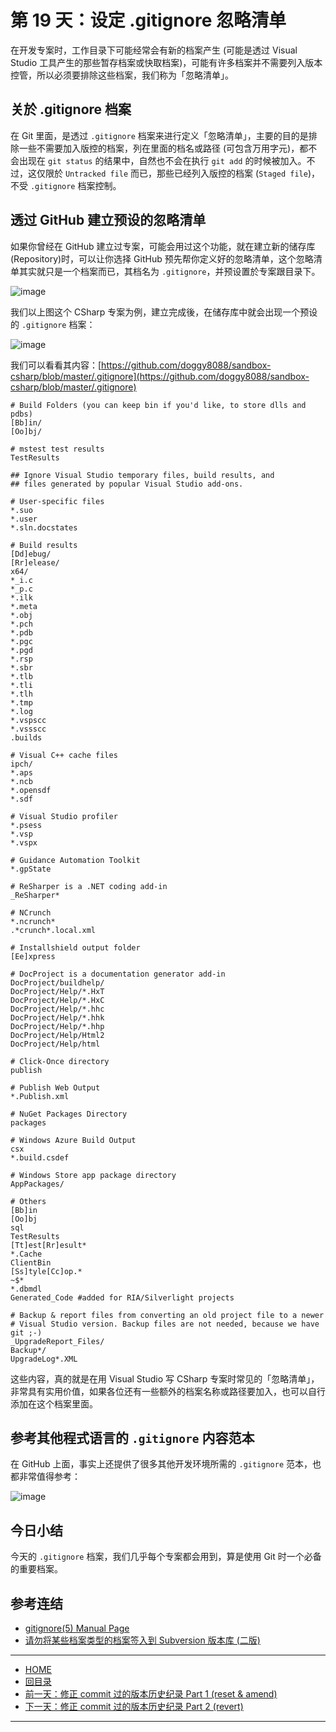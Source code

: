 ﻿第 19 天：设定 .gitignore 忽略清单
========================================================

在开发专案时，工作目录下可能经常会有新的档案产生 (可能是透过 Visual Studio 工具产生的那些暂存档案或快取档案)，可能有许多档案并不需要列入版本控管，所以必须要排除这些档案，我们称为「忽略清单」。

关於 .gitignore 档案
--------------------------

在 Git 里面，是透过 `.gitignore` 档案来进行定义「忽略清单」，主要的目的是排除一些不需要加入版控的档案，列在里面的档名或路径 (可包含万用字元)，都不会出现在 `git status` 的结果中，自然也不会在执行 `git add` 的时候被加入。不过，这仅限於 `Untracked file` 而已，那些已经列入版控的档案 (`Staged file`)，不受 `.gitignore` 档案控制。


透过 GitHub 建立预设的忽略清单
-----------------------------

如果你曾经在 GitHub 建立过专案，可能会用过这个功能，就在建立新的储存库(Repository)时，可以让你选择 GitHub 预先帮你定义好的忽略清单，这个忽略清单其实就只是一个档案而已，其档名为 `.gitignore`，并预设置於专案跟目录下。

![image](../figures/19/01.png)

我们以上图这个 CSharp 专案为例，建立完成後，在储存库中就会出现一个预设的 `.gitignore` 档案：

![image](../figures/19/02.png)

我们可以看看其内容：[https://github.com/doggy8088/sandbox-csharp/blob/master/.gitignore](https://github.com/doggy8088/sandbox-csharp/blob/master/.gitignore)
	
	# Build Folders (you can keep bin if you'd like, to store dlls and pdbs)
	[Bb]in/
	[Oo]bj/
	
	# mstest test results
	TestResults
	
	## Ignore Visual Studio temporary files, build results, and
	## files generated by popular Visual Studio add-ons.
	
	# User-specific files
	*.suo
	*.user
	*.sln.docstates
	
	# Build results
	[Dd]ebug/
	[Rr]elease/
	x64/
	*_i.c
	*_p.c
	*.ilk
	*.meta
	*.obj
	*.pch
	*.pdb
	*.pgc
	*.pgd
	*.rsp
	*.sbr
	*.tlb
	*.tli
	*.tlh
	*.tmp
	*.log
	*.vspscc
	*.vssscc
	.builds
	
	# Visual C++ cache files
	ipch/
	*.aps
	*.ncb
	*.opensdf
	*.sdf
	
	# Visual Studio profiler
	*.psess
	*.vsp
	*.vspx
	
	# Guidance Automation Toolkit
	*.gpState
	
	# ReSharper is a .NET coding add-in
	_ReSharper*
	
	# NCrunch
	*.ncrunch*
	.*crunch*.local.xml
	
	# Installshield output folder 
	[Ee]xpress
	
	# DocProject is a documentation generator add-in
	DocProject/buildhelp/
	DocProject/Help/*.HxT
	DocProject/Help/*.HxC
	DocProject/Help/*.hhc
	DocProject/Help/*.hhk
	DocProject/Help/*.hhp
	DocProject/Help/Html2
	DocProject/Help/html
	
	# Click-Once directory
	publish
	
	# Publish Web Output
	*.Publish.xml
	
	# NuGet Packages Directory
	packages
	
	# Windows Azure Build Output
	csx
	*.build.csdef
	
	# Windows Store app package directory
	AppPackages/
	
	# Others
	[Bb]in
	[Oo]bj
	sql
	TestResults
	[Tt]est[Rr]esult*
	*.Cache
	ClientBin
	[Ss]tyle[Cc]op.*
	~$*
	*.dbmdl
	Generated_Code #added for RIA/Silverlight projects
	
	# Backup & report files from converting an old project file to a newer
	# Visual Studio version. Backup files are not needed, because we have git ;-)
	_UpgradeReport_Files/
	Backup*/
	UpgradeLog*.XML

这些内容，真的就是在用 Visual Studio 写 CSharp 专案时常见的「忽略清单」，非常具有实用价值，如果各位还有一些额外的档案名称或路径要加入，也可以自行添加在这个档案里面。

参考其他程式语言的 `.gitignore` 内容范本
----------------------------------------

在 GitHub 上面，事实上还提供了很多其他开发环境所需的 `.gitignore` 范本，也都非常值得参考：

![image](../figures/19/03.png)


今日小结
-------

今天的 `.gitignore` 档案，我们几乎每个专案都会用到，算是使用 Git 时一个必备的重要档案。

参考连结
-------

* [gitignore(5) Manual Page](http://git-scm.com/docs/gitignore)
* [请勿将某些档案类型的档案签入到 Subversion 版本库 (二版)](http://blog.miniasp.com/post/2012/03/30/Do-not-commit-these-file-type-into-subversion-repository-2.aspx)



-------
* [HOME](../README.md)
* [回目录](README.md)
* <a href="18.md">前一天：修正 commit 过的版本历史纪录 Part 1 (reset & amend)</a>
* <a href="20.md">下一天：修正 commit 过的版本历史纪录 Part 2 (revert)</a>

-------


